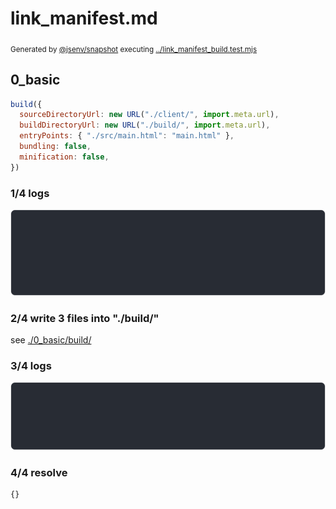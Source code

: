 # link_manifest.md

<sub>
  Generated by <a href="https://github.com/jsenv/core/tree/main/packages/independent/snapshot">@jsenv/snapshot</a> executing <a href="../link_manifest_build.test.mjs">../link_manifest_build.test.mjs</a>
</sub>

## 0_basic

```js
build({
  sourceDirectoryUrl: new URL("./client/", import.meta.url),
  buildDirectoryUrl: new URL("./build/", import.meta.url),
  entryPoints: { "./src/main.html": "main.html" },
  bundling: false,
  minification: false,
})
```

### 1/4 logs

![img](0_basic/0_basic_log_group.svg)

### 2/4 write 3 files into "./build/"

see [./0_basic/build/](./0_basic/build/)

### 3/4 logs

![img](0_basic/0_basic_log_group_1.svg)

### 4/4 resolve

```js
{}
```